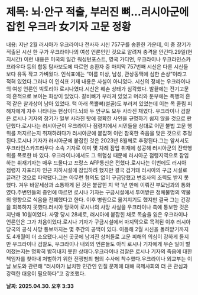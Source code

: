 # **제목: 뇌·안구 적출, 부러진 뼈…러시아군에 잡힌 우크라 女기자 고문 정황**

  내용: 지난 2월 러시아가 우크라이나 전사자 시신 757구를 송환한 가운데, 이 중 장기가 적출된 시신 한 구가 우크라이나의 여성 언론인인 것으로 알려져 충격을 안긴다.29일(현지시간) 이런 내용은 미국의 일간 워싱턴포스트, 영국 가디언, 우크라이나 우크라인스카프라우다 등의 합동 탐사보도에 따르면 송환자 중 마지막 757번째 시신은 다른 시신들보다 유독 작고 가벼웠다. 인식표에는 “이름 미상, 남성, 관상동맥에 심한 손상”이라고 적혀 있었다.그러나 이 인식표 기재 내용은 사실이 아니었다. 시신의 정체는 우크라이나의 여성 언론인 빅토리야 로시나였다.시신은 훼손 상태가 심각했다. 발끝에는 전기고문의 흔적으로 보이는 화상이 있었다. 갈비뼈가 부러져 있었고 머리와 둔부에는 폭행의 흔적 같은 찰과상이 남아 있었다. 턱 아래 목뿔뼈(설골)도 부러져 있었는데 이는 목 졸림 피해자에게 자주 나타나는 현상이다.뇌와 두 안구도 모두 사라진 채였다. 우크라이나 검찰은 로시나 기자의 장기가 일부 사라진 탓에 정확한 사인을 규명하기 쉽지 않을 것으로 판단했다.로시나는 러시아군이 우크라이나 점령지에서 시민들을 상대로 어떤 불법 고문 행위를 저지르는지 취재하려다가 러시아군에 붙잡혀 이런 참혹한 죽음을 맞은 것으로 추정된다.로시나 기자가 러시아군에 붙잡힌 것은 2023년 8월께로 추정된다.그는 앞서서도 우크라인스카프라우다 소속 기자로 이미 몇 차례 잠입 취재에 성공해 러시아군의 잔학행위를 폭로한 바 있다. 우크라이나에서도 그 위험성 때문에 러시아군 점령지역으로 잠입하는 취재기자는 매우 드물다고 프랑스 AFP통신은 전했다.로시나는 이번에도 러시아 점령지 자포리자 인근 지하시설에 잠입하려 했지만 결국 검거돼 러시아의 구금 시설로 끌려간 것으로 파악됐다.그는 아무런 혐의도 없이 구금당했고 변호사의 조력도 받지 못했다. 겨우 바깥세상과 소통하게 된 것은 붙잡힌 지 약 1년 만에 이뤄진 부모님과의 통화였다.주변인들의 증언에 따르면 로시나 기자는 구금시설에서 투여받은 정체불명의 약물의 영향으로 식음을 전폐했다고 한다. 이후 병원으로 옮겨지기도 했지만 결국 그는 건강을 회복하지 못했다.러시아 당국이 로시나의 사망 사실을 우크라이나 측에 통보한 것은 지난해 10월이었다. 사망 당시 28세로, 러시아에 붙잡힌 채로 목숨을 잃은 우크라이나 언론인은 그가 처음이었다.로시나 기자가 구금시설에서 마지막으로 목격된 이후 러시아 당국의 공식 사망 통보까지는 몇 주간의 공백이 있다. 이듬해 2월 시신을 돌려받기까지도 4개월이 더 소요됐다.시신 곳곳에 남겨진 상처들로 고문 피해의 의심이 강하게 들지만 우크라이나 검찰도, 우크라이나 내외의 언론들도 아직 로시나 기자에게 무슨 일이 벌어졌는지는 명확히 밝혀내지 못한 상태다.우크라이나 검찰은 로시나 기자의 죽음에 대한 책임자를 찾아내 처벌하기 위한 전쟁범죄 혐의 수사에 착수했다.우크라이나 외교부는 이날 보도와 관련해 “러시아가 납치한 민간인 인질 문제에 대해 국제사회의 더 큰 관심과 강력한 대응이 필요하다”고 강조했다.

  **날짜: 2025.04.30. 오후 3:33**